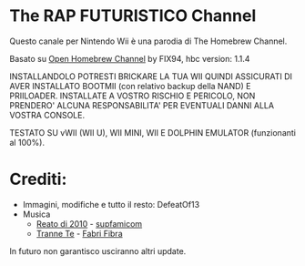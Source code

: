 # The RAP FUTURISTICO Channel

Questo canale per Nintendo Wii è una parodia di The Homebrew Channel.

Basato su [Open Homebrew Channel](https://github.com/FIX94/hbc) by FIX94,
hbc version: 1.1.4

INSTALLANDOLO POTRESTI BRICKARE LA TUA WII QUINDI ASSICURATI DI AVER INSTALLATO BOOTMII (con relativo backup della NAND) E PRIILOADER.
INSTALLATE A VOSTRO RISCHIO E PERICOLO, NON PRENDERO' ALCUNA RESPONSABILITA' PER EVENTUALI DANNI ALLA VOSTRA CONSOLE.

TESTATO SU vWII (WII U), WII MINI, WII E DOLPHIN EMULATOR (funzionanti al 100%).

# Crediti:
- Immagini, modifiche e tutto il resto: DefeatOf13
- Musica
  - [Reato di 2010](https://youtu.be/rWX18Ydp_h8?si=1XelAUSzsQ20B6fW) - [supfamicom](https://www.youtube.com/@supfamicom)
  - [Tranne Te](https://youtu.be/-T0wpA4I040?si=OsYOXrJaex1oWHDR) - [Fabri Fibra](https://www.youtube.com/channel/UCdFScjCn5FsredL4iZdzmCQ)
  
In futuro non garantisco usciranno altri update.
